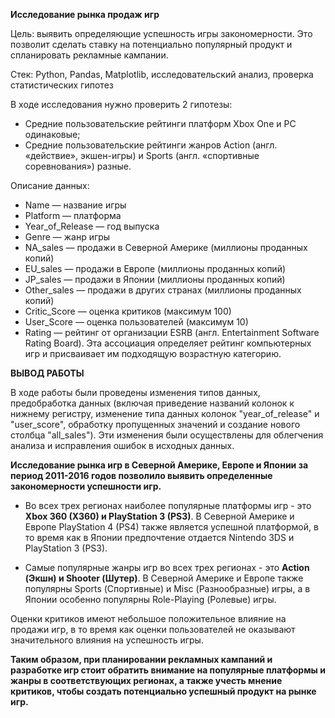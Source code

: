 **Исследование рынка продаж игр**

Цель: выявить определяющие успешность игры закономерности. Это позволит сделать ставку на потенциально популярный продукт и спланировать рекламные кампании.

Стек: Python, Pandas, Matplotlib, исследовательский анализ, проверка статистических гипотез

В ходе исследования нужно проверить 2 гипотезы:
- Средние пользовательские рейтинги платформ Xbox One и PC одинаковые;
- Средние пользовательские рейтинги жанров Action (англ. «действие», экшен-игры) и Sports (англ. «спортивные соревнования») разные.

Описание данных:
- Name — название игры
- Platform — платформа
- Year_of_Release — год выпуска
- Genre — жанр игры
- NA_sales — продажи в Северной Америке (миллионы проданных копий)
- EU_sales — продажи в Европе (миллионы проданных копий)
- JP_sales — продажи в Японии (миллионы проданных копий)
- Other_sales — продажи в других странах (миллионы проданных копий)
- Critic_Score — оценка критиков (максимум 100)
- User_Score — оценка пользователей (максимум 10)
- Rating — рейтинг от организации ESRB (англ. Entertainment Software Rating Board). Эта ассоциация определяет рейтинг компьютерных игр и присваивает им подходящую возрастную категорию.



**ВЫВОД РАБОТЫ**

В ходе работы были проведены изменения типов данных, предобработка данных (включая приведение названий колонок к нижнему регистру, изменение типа данных колонок "year_of_release" и "user_score", обработку пропущенных значений и создание нового столбца "all_sales"). Эти изменения были осуществлены для облегчения анализа и исправления ошибок в исходных данных.

**Исследование рынка игр в Северной Америке, Европе и Японии за период 2011-2016 годов позволило выявить определенные закономерности успешности игр.**

 - Во всех трех регионах наиболее популярные платформы игр - это **Xbox 360 (X360) и PlayStation 3 (PS3)**. 
В Северной Америке и Европе PlayStation 4 (PS4) также является успешной платформой, в то время как в Японии предпочтение отдается Nintendo 3DS и PlayStation 3 (PS3).

- Самые популярные жанры игр во всех трех регионах - это **Action (Экшн) и Shooter (Шутер)**. В Северной Америке и Европе также популярны Sports (Спортивные) и Misc (Разнообразные) игры, а в Японии особенно популярны Role-Playing (Ролевые) игры.

Оценки критиков имеют небольшое положительное влияние на продажи игр, в то время как оценки пользователей не оказывают значительного влияния на успешность игры.

**Таким образом, при планировании рекламных кампаний и разработке игр стоит обратить внимание на популярные платформы и жанры в соответствующих регионах, а также учесть мнение критиков, чтобы создать потенциально успешный продукт на рынке игр.**
